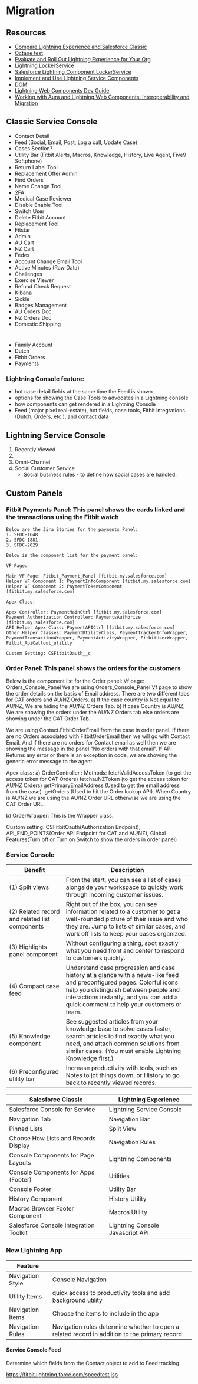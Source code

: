 # Migration
## Resources
* [Compare Lightning Experience and Salesforce Classic](https://help.salesforce.com/articleView?id=lex_aloha_comparison.htm&type=5)
* [Octane test](https://fitbit.my.salesforce.com/speedtest.jsp)
* [Evaluate and Roll Out Lightning Experience for Your Org](https://help.salesforce.com/articleView?id=lex_welcome_to_lex.htm&type=5)
* [Lightning LockerService](https://medium.com/@mohitkumarsrivastav/lightning-lockerservice-is-coming-are-you-ready-4de798c7a1d9)
* [Salesforce Lightning Component LockerService](https://medium.com/@mohitkumarsrivastav/salesforce-lightning-component-lockerservice-demystified-7e596e04a01f)
* [Implement and Use Lightning Service Components](https://developer.salesforce.com/blogs/2018/08/implement-and-use-lightning-service-components.html)
* [DOM](https://dom.spec.whatwg.org/#concept-event)
* [Lightning Web Components Dev Guide](https://developer.salesforce.com/docs/component-library/documentation/lwc/lwc.interop_aura_composition)
* [Working with Aura and Lightning Web Components: Interoperability and Migration](https://developer.salesforce.com/blogs/2019/02/working-with-aura-and-lightning-web-components-interoperability-and-migration.html)

## Classic Service Console
* Contact Detail
* Feed (Social, Email, Post, Log a call, Update Case)
* Cases Section?
* Utility Bar (Fitbit Alerts, Macros, Knowledge, History, Live Agent, Five9 Softphone)
* Return Label Tool
* Replacement Offer Admin
* Find Orders
* Name Change Tool
* 2FA
* Medical Case Reviewer
* Disable Enable Tool
* Switch User
* Delete Fitbit Account
* Replacement Tool
* Fitstar
* Admin
* AU Cart
* NZ Cart
* Fedex
* Account Change Email Tool
* Active Minutes (Raw Data)
* Challenges
* Exercise Viewer
* Refund Check Request
* Kibana
* Sickle
* Badges Management
* AU Orders Doc
* NZ Orders Doc
* Domestic Shipping
#
* Family Account
* Dutch
* Fitbit Orders
* Payments

### Lightning Console feature:
* hot case detail fields at the same time the Feed is shown
* options for showing the Case Tools to advocates in a Lightning console
* how components can get rendered in a Lightning Console
* Feed (major pixel real-estate), hot fields, case tools, Fitbit integrations (Dutch, Orders, etc.), and contact data
## Lightning Service Console
1. Recently Viewed
2. 
3. Omni-Channel 
4. Social Customer Service
    * Social business rules - to define how social cases are handled.

## Custom Panels
 ### Fitbit Payments Panel: This panel shows the cards linked and the transactions using the Fitbit watch

    Below are the Jira Stories for the payments Panel:
    1. SFDC-1648
    2. SFDC-1881
    3. SFDC-2029

    Below is the component list for the payment panel:

    VF Page:

    Main VF Page: Fitbit_Payment_Panel [fitbit.my.salesforce.com]
    Helper VF Component 1: PaymentInfoComponent [fitbit.my.salesforce.com]
    Helper VF Component 2: PaymentTokenComponent [fitbit.my.salesforce.com]

    Apex Class:

    Apex Controller: PaymentMainCtrl [fitbit.my.salesforce.com]
    Payment Authorization Controller: PaymentsAuthorize [fitbit.my.salesforce.com]
    API Helper Apex Class: PaymentAPICtrl [fitbit.my.salesforce.com]
    Other Helper Classes: PaymentUtilityClass, PaymentTrackerInfoWrapper, PaymentTransactionWrapper, PaymentActivityWrapper, FitbitUserWrapper, Fitbit_ApiCallout_utility

    Custom Setting: CSFitbitOauth__c

### Order Panel: This panel shows the orders for the customers
Below is the component list for the Order panel: 
Vf page: Orders_Console_Panel
We are using Orders_Console_Panel Vf page to show the order details on the basis of Email address. There are two different tabs for CAT orders and AU/NZ Orders.
a) If the case country is Not equal to AU/NZ, We are hiding the AU/NZ Orders Tab.
b) If case Country is AU/NZ, We are showing the orders under the AU/NZ Orders tab else orders are showing under the CAT Order Tab.

We are using Contact.FitbitOrderEmail from the case in order panel. If there are no Orders associated with FitbitOrderEmail then we will go with Contact Email. And if there are no orders for Contact email as well then we are showing the message in the panel "No orders with that email". 
If API Returns any error or there is an exception in code, we are showing the generic error message to the agent.

Apex class:
a) OrderController :
Methods: fetchValidAccessToken (to get the access token for CAT Orders)
fetchauNZToken (to get the access token for AU/NZ Orders)
getPrimaryEmailAddress (Used to get the email address from the case). 
getOrders (Used to hit the Order lookup API). When Country is AU/NZ we are using the AU/NZ Order URL otherwise we are using the CAT Order URL.
 
b) OrderWrapper: This is the Wrapper class.

Custom setting: CSFitbitOauth(Authorization Endpoint), API_END_POINTS(Order API Endpoint for CAT and AU/NZ), Global Features(Turn off or Turn on Switch to show the orders in order panel)

### Service Console
| Benefit | Description |
| --- | --- |
| (1) Split views | From the start, you can see a list of cases alongside your workspace to quickly work through incoming customer issues. |
| (2) Related record and related list components | Right out of the box, you can see information related to a customer to get a well-rounded picture of their issue and who they are. Jump to lists of similar cases, and work off lists to keep your cases organized. | 
| (3) Highlights panel component | Without configuring a thing, spot exactly what you need front and center to respond to customers quickly. | 
| (4) Compact case feed | Understand case progression and case history at a glance with a news-like feed and preconfigured pages. Colorful icons help you distinguish between people and interactions instantly, and you can add a quick comment to help your customers or team. |
| (5) Knowledge component | See suggested articles from your knowledge base to solve cases faster, search articles to find exactly what you need, and attach common solutions from similar cases. (You must enable Lightning Knowledge first.) |
| (6) Preconfigured utility bar | Increase productivity with tools, such as Notes to jot things down, or History to go back to recently viewed records. |

| Salesforce Classic | Lightning Experience |
| --- | --- |
| Salesforce Console for Service | Lightning Service Console |
| Navigation Tab | Navigation Bar |
| Pinned Lists | Split View |
| Choose How Lists and Records Display | Navigation Rules |
| Console Components for Page Layouts | Lightning Components |
| Console Components for Apps (Footer) | Utilities |
| Console Footer | Utility Bar |
| History Component | History Utility |
| Macros Browser Footer Component | Macros Utility |
| Salesforce Console Integration Toolkit | Lightning Console Javascript API |

### New Lightning App
| Feature | |
| --- | --- |
| Navigation Style | Console Navigation | 
| Utility Items | quick access to productivity tools and add background utility| 
| Navigation Items | Choose the items to include in the app |
| Navigation Rules | Navigation rules determine whether to open a related record in addition to the primary record. |
#### Service Console Feed
Determine which fields from the Contact object to add to Feed tracking

https://fitbit.lightning.force.com/speedtest.jsp


